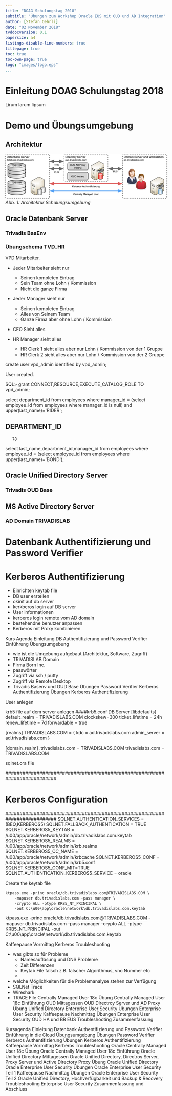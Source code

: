 ```yaml
---
title: "DOAG Schulungstag 2018"
subtitle: "Übungen zum Workshop Oracle EUS mit OUD und AD Integration"
author: [Stefan Oehrli]
date: "02 November 2018"
tvddocversion: 0.1
papersize: a4 
listings-disable-line-numbers: true
titlepage: true
toc: true
toc-own-page: true
logo: "images/logo.eps"
...
```


# Einleitung DOAG Schulungstag 2018

Lirum larum lipsum

# Demo und Übungsumgebung

## Architektur

!["Training Environment"](images/training_env.png)
*Abb. 1: Architektur Schulungsumgebung*

## Oracle Datenbank Server

### Trivadis BasEnv

### Übungschema TVD_HR

VPD Mitarbeiter.

- Jeder Mitarbeiter sieht nur
    - Seinen kompleten Eintrag
    - Sein Team ohne Lohn / Kommission
    - Nicht die ganze Firma

- Jeder Manager sieht nur
    - Seinen kompleten Eintrag
    - Alles von Seinem Team
    - Ganze Firma aber ohne Lohn / Kommission

- CEO Sieht alles

- HR Manager sieht alles
    - HR Clerk 1 sieht alles aber nur Lohn / Kommission von der 1 Gruppe
    - HR Clerk 2 sieht alles aber nur Lohn / Kommission von der 2 Gruppe

create user vpd_admin identified by vpd_admin;

User created.

SQL> grant CONNECT,RESOURCE,EXECUTE_CATALOG_ROLE TO vpd_admin;

select department_id from employees where manager_id = (select employee_id from employees where manager_id is null) and upper(last_name)='RIDER';

DEPARTMENT_ID
-------------
	   70
select last_name,department_id,manager_id from employees where employee_id = (select employee_id from employees where upper(last_name)='BOND');


## Oracle Unified Directory Server

### Trivadis OUD Base

## MS Active Directory Server

### AD Domain TRIVADISLAB

# Datenbank Authentifizierung und Password Verifier

# Kerberos Authentifizierung

- Einrichten keytab file
- DB user erstellen
- okinit auf db server
- kerkberos login auf DB server
- User informationen
- kerberos login remote vom AD domain
- bestehendne benutzer anpassen
- Kerberos mit Proxy kombinieren

Kurs Agenda
Einleitung
DB Authentifizierung und Password Verifier
Einführung Übungsumgebung
- wie ist die Umgebung aufgebaut (Architektur, Software, Zugriff)
- TRIVADISLAB Domain
- Firma Born Inc.
- passwörter
- Zugriff via ssh / putty
- Zugriff via Remote Desktop
- Trivadis Basenv und OUD Base
Übungen Password Verifier
Kerberos Authentifizierung
Übungen Kerberos Authentifizierung

User anlegen

krb5 file auf dem server anlegen
####krb5.conf DB Server
[libdefaults]
 default_realm = TRIVADISLABS.COM
 clockskew=300
 ticket_lifetime = 24h
 renew_lifetime = 7d
 forwardable = true

[realms]
 TRIVADISLABS.COM = {
   kdc = ad.trivadislabs.com
   admin_server = ad.trivadislabs.com
}

[domain_realm]
.trivadislabs.com = TRIVADISLABS.COM
trivadislabs.com = TRIVADISLABS.COM

sqlnet.ora file

##########################################################################
# Kerberos Configuration
##########################################################################
SQLNET.AUTHENTICATION_SERVICES = (BEQ,KERBEROS5)
SQLNET.FALLBACK_AUTHENTICATION = TRUE
SQLNET.KERBEROS5_KEYTAB = /u00/app/oracle/network/admin/db.trivadislabs.com.keytab
SQLNET.KERBEROS5_REALMS = /u00/app/oracle/network/admin/krb.realms
SQLNET.KERBEROS5_CC_NAME = /u00/app/oracle/network/admin/krbcache
SQLNET.KERBEROS5_CONF = /u00/app/oracle/network/admin/krb5.conf
SQLNET.KERBEROS5_CONF_MIT=TRUE
SQLNET.AUTHENTICATION_KERBEROS5_SERVICE = oracle



Create the keytab file

```batch
ktpass.exe -princ oracle/db.trivadislabs.com@TRIVADISLABS.COM \
    -mapuser db.trivadislabs.com -pass manager \
    -crypto ALL -ptype KRB5_NT_PRINCIPAL \
    -out C:\u00\app\oracle\network\db.trivadislabs.com.keytab
```
ktpass.exe -princ oracle/db.trivadislabs.com@TRIVADISLABS.COM -mapuser db.trivadislabs.com -pass manager -crypto ALL -ptype KRB5_NT_PRINCIPAL  -out C:\u00\app\oracle\network\db.trivadislabs.com.keytab

Kaffeepause Vormittag
Kerberos Troubleshooting
- was gibts so für Probleme
    - Namesauflösung und DNS Probleme
    - Zeit Differenzen
    - Keytab File falsch z.B. falscher Algorithmus, vno Nummer etc
    - 
- welche Möglichkeiten für die Problemanalyse stehen zur Verfügung
- SQLNet Trace
- Wireshark
- TRACE File
Centrally Managed User 18c
Übung Centrally Managed User 18c
Einführung OUD
Mittagessen
OUD Directroy Server und AD Proxy
Übung Unified Directory
Enterprise User Security
Übungen Enterprise User Security
Kaffeepause Nachmittag
Übungen Enterprise User Security
OUD HA und BR
EUS Troubleshooting
Zusammenfassung


Kursagenda
Einleitung
Datenbank Authentifizierung und Password Verifier
Einführung in die Cloud Übungsumgebung
Übungen Password Verifier
Kerberos Authentifizierung
Übungen Kerberos Authentifizierung
Kaffeepause Vormittag
Kerberos Troubleshooting
Oracle Centrally Managed User 18c
Übung Oracle Centrally Managed User 18c
Einführung Oracle Unified Directory
Mittagessen
Oracle Unified Directory, Directroy Server, Proxy Server und Active Directory Proxy
Übung Oracle Unified Directory
Oracle Enterprise User Security
Übungen Oracle Enterprise User Security Teil 1
Kaffeepause Nachmittag
Übungen Oracle Enterprise User Security Teil 2
Oracle Unified Directory, Hochverfügbarkeit und Backup & Recovery
Troubleshooting Enterprise User Security
Zusammenfassung und Abschluss